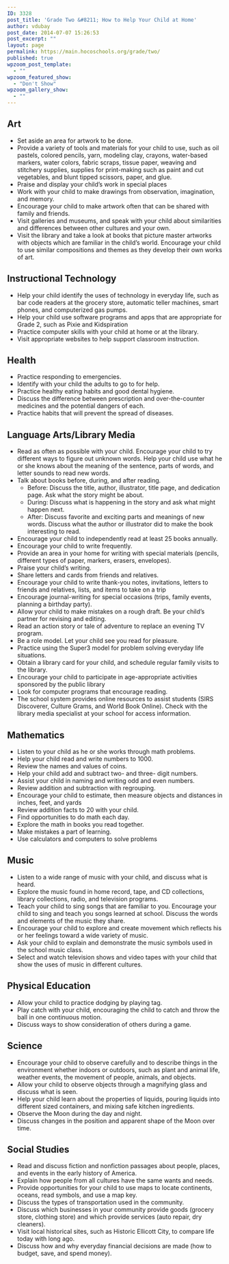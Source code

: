 ```yaml
---
ID: 3328
post_title: 'Grade Two &#8211; How to Help Your Child at Home'
author: vdubay
post_date: 2014-07-07 15:26:53
post_excerpt: ""
layout: page
permalink: https://main.hocoschools.org/grade/two/
published: true
wpzoom_post_template:
  - ""
wpzoom_featured_show:
  - "Don't Show"
wpzoom_gallery_show:
  - ""
---
```

<h2>Art</h2>
<ul>
  <li>Set aside an area for artwork to be done.</li>
  <li>Provide a variety of tools and materials for your child to use, such as oil pastels, colored pencils, yarn, modeling clay, crayons, water-based markers, water colors, fabric scraps, tissue paper, weaving and stitchery supplies, supplies for print-making such as paint and cut vegetables, and blunt tipped scissors, paper, and glue.</li>
  <li>Praise and display your child’s work in special places</li>
  <li>Work with your child to make drawings from observation, imagination, and memory.</li>
  <li>Encourage your child to make artwork often that can be shared with family and friends.</li>
  <li>Visit galleries and museums, and speak with your child about similarities and differences between other cultures and your own.</li>
  <li>Visit the library and take a look at books that picture master artworks with objects which are familiar in the child’s world. Encourage your child to use similar compositions and themes as they develop their own works of art.</li>
</ul>

<h2>Instructional Technology</h2>

<ul>
  <li>Help your child identify the uses of technology in everyday life, such as bar code readers at the grocery store, automatic teller machines, smart phones, and computerized gas pumps.</li>
  <li>Help your child use software programs and apps that are appropriate for Grade 2, such as Pixie and Kidspiration</li>
  <li>Practice computer skills with your child at home or at the library.</li>
  <li>Visit appropriate websites to help support classroom instruction.</li>
</ul>

<h2>Health</h2>

<ul>
  <li>Practice responding to emergencies.</li>
  <li>Identify with your child the adults to go to for help.</li>
  <li>Practice healthy eating habits and good dental hygiene.</li>
  <li>Discuss the difference between prescription and over-the-counter medicines and the potential dangers of each.</li>
  <li>Practice habits that will prevent the spread of diseases.</li>  
</ul>

<h2>Language Arts/Library Media</h2>

<ul>
  <li>Read as often as possible with your child. Encourage your child to try different ways to figure out unknown words. Help your child use what he or she knows about the meaning of the sentence, parts of words, and letter sounds to read new words.</li>
  <li>Talk about books before, during, and after reading. 
    <ul>
      <li>Before: Discuss the title, author, illustrator, title page, and dedication page. Ask what the story might be about.</li> 
      <li>During: Discuss what is happening in the story and ask what might happen next.</li>
      <li>After: Discuss favorite and exciting parts and meanings of new words. Discuss what the author or illustrator did to make the book interesting to read.</li>
   </ul>
  <li>Encourage your child to independently read at least 25 books annually.</li> 
  <li>Encourage your child to write frequently.</li>
  <li>Provide an area in your home for writing with special materials (pencils, different types of paper, markers, erasers, envelopes).</li>
  <li>Praise your child’s writing.</li>
  <li>Share letters and cards from friends and relatives.</li>
  <li>Encourage your child to write thank-you notes, invitations, letters to friends and relatives, lists, and items to take on a trip</li>
  <li>Encourage journal-writing for special occasions (trips, family events, planning a birthday party).</li>
  <li>Allow your child to make mistakes on a rough draft. Be your child’s partner for revising and editing.</li>
  <li>Read an action story or tale of adventure to replace an evening TV program.</li>
  <li>Be a role model. Let your child see you read for pleasure.</li>
  <li>Practice using the Super3 model for problem solving everyday life situations.</li>
  <li>Obtain a library card for your child, and schedule regular family visits to the library.</li>
  <li>Encourage your child to participate in age-appropriate activities sponsored by the public library</li>
  <li>Look for computer programs that encourage reading.</li>
  <li>The school system provides online resources to assist students (SIRS Discoverer, Culture Grams, and World Book Online). Check with the library media specialist at your school for access information.</li>
</ul>

<h2>Mathematics</h2>

<ul>
  <li>Listen to your child as he or she works through math problems.</li>
  <li>Help your child read and write numbers to 1000.</li>
  <li>Review the names and values of coins.</li>
  <li>Help your child add and subtract two- and three- digit numbers.</li>
  <li>Assist your child in naming and writing odd and even numbers.</li>
  <li>Review addition and subtraction with regrouping.</li>
  <li>Encourage your child to estimate, then measure objects and distances in inches, feet, and yards</li>
  <li>Review addition facts to 20 with your child.</li>
  <li>Find opportunities to do math each day.</li>
  <li>Explore the math in books you read together.</li>
  <li>Make mistakes a part of learning.</li>
  <li>Use calculators and computers to solve problems</li>
</ul>

<h2>Music</h2>

<ul>
  <li>Listen to a wide range of music with your child, and discuss what is heard.</li>
  <li>Explore the music found in home record, tape, and CD collections, library collections, radio, and television programs.</li>
  <li>Teach your child to sing songs that are familiar to you. Encourage your child to sing and teach you songs learned at school. Discuss the words and elements of the music they share.</li>
  <li> Encourage your child to explore and create movement which reflects his or her feelings toward a wide variety of music.</li>
  <li>Ask your child to explain and demonstrate the music symbols used in the school music class.</li>
  <li>Select and watch television shows and video tapes with your child that show the uses of music in different cultures.</li>
</ul>

<h2>Physical Education</h2>
<ul>
  <li>Allow your child to practice dodging by playing tag.</li>
  <li>Play catch with your child, encouraging the child to catch and throw the ball in one continuous motion.</li>
  <li>Discuss ways to show consideration of others during a game.</li>
</ul>

<h2>Science</h2>

<ul>
  <li>Encourage your child to observe carefully and to describe things in the environment whether indoors or outdoors, such as plant and animal life, weather events, the movement of people, animals, and objects.</li>
  <li>Allow your child to observe objects through a magnifying glass and discuss what is seen.</li>
  <li>Help your child learn about the properties of liquids, pouring liquids into different sized containers, and mixing safe kitchen ingredients.</li>
  <li>Observe the Moon during the day and night.</li>
  <li>Discuss changes in the position and apparent shape of the Moon over time.</li>
</ul>

<h2>Social Studies</h2>

<ul>
  <li>Read and discuss fiction and nonfiction passages about people, places, and events in the early history of America.</li>
  <li>Explain how people from all cultures have the same wants and needs.</li>
  <li>Provide opportunities for your child to use maps to locate continents, oceans, read symbols, and use a map key.</li>
  <li>Discuss the types of transportation used in the community.</li>
  <li>Discuss which businesses in your community provide goods (grocery store, clothing store) and which provide services (auto repair, dry cleaners).</li>
  <li>Visit local historical sites, such as Historic Ellicott City, to compare life today with long ago.</li>
  <li>Discuss how and why everyday financial decisions are made (how to budget, save, and spend money).</li>
</ul>
